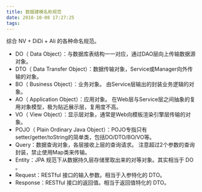 ```yaml
---
title: 数据建模名称规范
date: 2018-10-08 17:27:25
tags:
---
```

综合 NV + DiDi + Ali 的各种命名规范。

- DO（ Data Object）：与数据库表结构一一对应，通过DAO层向上传输数据源对象。
- DTO（ Data Transfer Object）：数据传输对象，Service或Manager向外传输的对象。
- BO（ Business Object）：业务对象。 由Service层输出的封装业务逻辑的对象。
- AO（ Application Object）：应用对象。 在Web层与Service层之间抽象的复用对象模型，极为贴近展示层，复用度不高。
- VO（ View Object）：显示层对象，通常是Web向模板渲染引擎层传输的对象。
- POJO（ Plain Ordinary Java Object）：POJO专指只有setter/getter/toString的简单类，包括DO/DTO/BO/VO等。
- Query：数据查询对象，各层接收上层的查询请求。 注意超过2个参数的查询封装，禁止使用Map类来传输。
- Entity：JPA 规范下从数据持久层存储里取出来的对等对象。其实相当于 DO 。
- Request：RESTful 接口的输入参数。相当于入参特化的 DTO。
- Response：RESTful 接口的返回值。相当于返回值特化的 DTO。